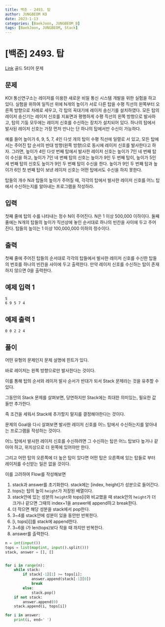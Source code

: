 ```yaml
---
title: 백준 - 2493. 탑
author: JUNGBEOM KO
date: 2023-1-13
categories: [BaekJoon, JUNGBEOM_B]
tags: [BaekJoon, JUNGBEOM, Stack]
---
```


# [백준] 2493. 탑

[Link](https://www.acmicpc.net/problem/2493) 골드 5티어 문제



## 문제

KOI 통신연구소는 레이저를 이용한 새로운 비밀 통신 시스템 개발을 위한 실험을 하고 있다. 실험을 위하여 일직선 위에 N개의 높이가 서로 다른 탑을 수평 직선의 왼쪽부터 오른쪽 방향으로 차례로 세우고, 각 탑의 꼭대기에 레이저 송신기를 설치하였다. 모든 탑의 레이저 송신기는 레이저 신호를 지표면과 평행하게 수평 직선의 왼쪽 방향으로 발사하고, 탑의 기둥 모두에는 레이저 신호를 수신하는 장치가 설치되어 있다. 하나의 탑에서 발사된 레이저 신호는 가장 먼저 만나는 단 하나의 탑에서만 수신이 가능하다. 

예를 들어 높이가 6, 9, 5, 7, 4인 다섯 개의 탑이 수평 직선에 일렬로 서 있고, 모든 탑에서는 주어진 탑 순서의 반대 방향(왼쪽 방향)으로 동시에 레이저 신호를 발사한다고 하자. 그러면, 높이가 4인 다섯 번째 탑에서 발사한 레이저 신호는 높이가 7인 네 번째 탑이 수신을 하고, 높이가 7인 네 번째 탑의 신호는 높이가 9인 두 번째 탑이, 높이가 5인 세 번째 탑의 신호도 높이가 9인 두 번째 탑이 수신을 한다. 높이가 9인 두 번째 탑과 높이가 6인 첫 번째 탑이 보낸 레이저 신호는 어떤 탑에서도 수신을 하지 못한다.

탑들의 개수 N과 탑들의 높이가 주어질 때, 각각의 탑에서 발사한 레이저 신호를 어느 탑에서 수신하는지를 알아내는 프로그램을 작성하라. 



## 입력

첫째 줄에 탑의 수를 나타내는 정수 N이 주어진다. N은 1 이상 500,000 이하이다. 둘째 줄에는 N개의 탑들의 높이가 직선상에 놓인 순서대로 하나의 빈칸을 사이에 두고 주어진다. 탑들의 높이는 1 이상 100,000,000 이하의 정수이다.



## 출력

첫째 줄에 주어진 탑들의 순서대로 각각의 탑들에서 발사한 레이저 신호를 수신한 탑들의 번호를 하나의 빈칸을 사이에 두고 출력한다. 만약 레이저 신호를 수신하는 탑이 존재하지 않으면 0을 출력한다.



## 예제 입력 1

```
5
6 9 5 7 4
```



## 예제 출력 1

```
0 0 2 2 4
```



## 풀이

어떤 유형의 문제인지 문제 설명에 힌트가 있다.

바로 레이저는 왼쪽 방향으로만 발사한다는 것이다.

이를 통해 탑의 순서와 레이저 발사 순서가 반대가 되서 Stack 문제라는 것을 유추할 수 있다.

그동안의 Stack 문제를 살펴보면, 당연하지만 Stack에는 최대한 의미있는, 필요한 값들만 추가한다.

즉 조건을 세워서 Stack에 추가할지 말지를 결정해야한다는 것이다.

문제의 Goal을 다시 살펴보면 발사한 레이저 신호를 어느 탑에서 수신하는지를 알아내는 프로그램을 작성하는 것이다.

어느 탑에서 발사한 레이저 신호를 수신하려면 그 수신하는 탑은 어느 탑보다 높거나 같아야 하고, 위치상으로 더 왼쪽에 있어야만 한다.

그리고 어떤 탑의 오른쪽에 더 높은 탑이 있다면 어떤 탑은 오른쪽에 있는 탑들로 부터 레이저를 수신받는 일은 없을 것이다.

이를 고려하여 Flow를 작성해보면

1. stack과 answer를 초기화한다. stack에는 [index, height]가 성분으로 들어간다.
2. tops는 탑의 높이 `height`가 저장된 배열이다.
3. stack안에 있는 성분의 `height`와 tops[i]와 비교했을 때 stack안의 `height`가 더 크거나 같으면 그때의 index+1을 answer에 append하고 break한다.
4. 더 작으면 해당 성분을 stack에서 pop한다.
5. 3~4를 stack안에 성분이 있을 동안만 반복한다.
6. [i, tops[i]]를 stack에 append한다.
7. 3~6을 i가 len(tops)보다 작을 때 까지만 반복한다.
8. answer를 출력한다.

```python
n = int(input())
tops = list(map(int, input().split()))
stack, answer = [], []


for i in range(n):
    while stack:
        if stack[-1][1] >= tops[i]:
            answer.append(stack[-1][0])
            break
        else:
            stack.pop()
    if not stack:
        answer.append(0)
    stack.append(i, tops[i])

for i in answer:
    print(i, end=' ')
```
